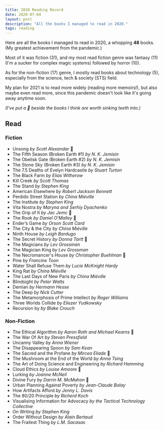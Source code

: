 ```yaml
---
title: 2020 Reading Record
date: 2020-07-04
layout: post
description: "All the books I managed to read in 2020."
tags: reading
---
```


Here are all the books I managed to read in 2020, a whopping  **48** books. (My greatest achievement from the pandemic.)

Most of it was fiction (31), and my most read fiction genre was fantasy (11) (I'm a sucker for complex magic systems) followed by horror (10).

As for the non-fiction (17) genre, I mostly read books about technology (5), especially from the science, tech & society (STS) field.

My plan for 2021 is to read more widely (reading more memoirs!), but also maybe even read more, since this pandemic doesn't look like it's going away anytime soon.


_(I've put a 🦷 beside the books I think are worth sinking teeth into.)_

## Read

### Fiction
- Unsong _by Scott Alexandar_ 🦷
- The Fifth Season (Broken Earth #1) _by N. K. Jemisin_
- The Obelisk Gate (Broken Earth #2) _by N. K. Jemisin_
- The Stone Sky (Broken Earth #3) _by N. K. Jemisin_
- The 7.5 Deaths of Evelyn Hardcastle _by Stuart Turton_
- The Black Farm _by Elias Witherow_
- Kill Creek _by Scott Thomas_
- The Stand _by Stephen King_
- American Elsewhere _by Robert Jackson Bennett_
- Perdido Street Station _by China Miéville_
- The Institute _by Stephen King_
- Vita Nostra _by Maryna and Serhiy Dyachenko_
- The Grip of It _by Jac Jemc_ 🦷
- The Rook _by Daniel O'Malley_ 🦷
- Ender’s Game _by Orson Scott Card_
- The City & the City _by China Miéville_
- Ninth House _by Leigh Bardugo_
- The Secret History _by Donna Tartt_ 🦷
- The Magicians _by Lev Grossman_
- The Magician King _by Lev Grossman_
- The Necromancer's House _by Christopher Buehlman_ 🦷
- Pine _by Francine Toon_
- Water Shall Refuse Them _by Lucie McKnight Hardy_
- King Rat _by China Miéville_
- The Last Days of New Paris _by China Miéville_
- Blindsight _by Peter Watts_
- Demian _by Hermann Hesse_
- The Deep _by Nick Cutter_
- The Metamorphosis of Prime Intellect _by Roger Williams_
- Three Worlds Collide _by Eliezer Yudkowsky_
- Recursion by _by Blake Crouch_

### Non-Fiction
- The Ethical Algorithm _by Aaron Roth and Michael Kearns_ 🦷
- The War Of Art _by Steven Pressfield_
- Uncanny Valley _by Anna Wiener_
- The Disappearing Spoon _by Sam Kean_
- The Sacred and the Profane _by Mircea Eliade_ 🦷
- The Mushroom at the End of the World _by Anna Tsing_
- The Art of Doing Science and Engineering _by Richard Hamming_
- Cloud Ethics _by Louise Amoore_ 🦷
- Lurking _by Joanne McNeil_
- Divine Fury _by Darrin M. McMahon_ 🦷
- Urban Planning Against Poverty _by Jean-Claude Bolay_
- How Artifacts Afford _by Jenny L. Davis_
- The 80/20 Principle _by Richerd Koch_
- Visualising Information for Advocacy _by the Tactical Technology Collective_
- On Writing _by Stephen King_
- Order Without Design _by Alain Bertaud_
- The Frailest Thing _by L.M. Sacasas_
